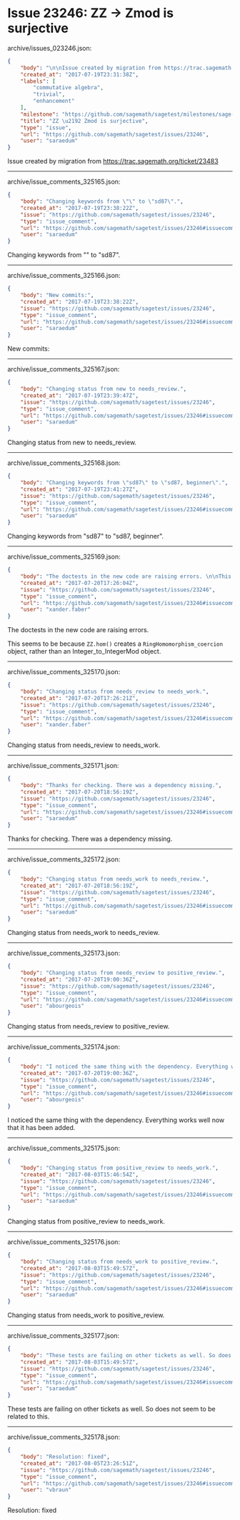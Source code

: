# Issue 23246: ZZ → Zmod is surjective

archive/issues_023246.json:
```json
{
    "body": "\n\nIssue created by migration from https://trac.sagemath.org/ticket/23483\n\n",
    "created_at": "2017-07-19T23:31:38Z",
    "labels": [
        "commutative algebra",
        "trivial",
        "enhancement"
    ],
    "milestone": "https://github.com/sagemath/sagetest/milestones/sage-8.1",
    "title": "ZZ \u2192 Zmod is surjective",
    "type": "issue",
    "url": "https://github.com/sagemath/sagetest/issues/23246",
    "user": "saraedum"
}
```


Issue created by migration from https://trac.sagemath.org/ticket/23483





---

archive/issue_comments_325165.json:
```json
{
    "body": "Changing keywords from \"\" to \"sd87\".",
    "created_at": "2017-07-19T23:38:22Z",
    "issue": "https://github.com/sagemath/sagetest/issues/23246",
    "type": "issue_comment",
    "url": "https://github.com/sagemath/sagetest/issues/23246#issuecomment-325165",
    "user": "saraedum"
}
```

Changing keywords from "" to "sd87".



---

archive/issue_comments_325166.json:
```json
{
    "body": "New commits:",
    "created_at": "2017-07-19T23:38:22Z",
    "issue": "https://github.com/sagemath/sagetest/issues/23246",
    "type": "issue_comment",
    "url": "https://github.com/sagemath/sagetest/issues/23246#issuecomment-325166",
    "user": "saraedum"
}
```

New commits:



---

archive/issue_comments_325167.json:
```json
{
    "body": "Changing status from new to needs_review.",
    "created_at": "2017-07-19T23:39:47Z",
    "issue": "https://github.com/sagemath/sagetest/issues/23246",
    "type": "issue_comment",
    "url": "https://github.com/sagemath/sagetest/issues/23246#issuecomment-325167",
    "user": "saraedum"
}
```

Changing status from new to needs_review.



---

archive/issue_comments_325168.json:
```json
{
    "body": "Changing keywords from \"sd87\" to \"sd87, beginner\".",
    "created_at": "2017-07-19T23:41:27Z",
    "issue": "https://github.com/sagemath/sagetest/issues/23246",
    "type": "issue_comment",
    "url": "https://github.com/sagemath/sagetest/issues/23246#issuecomment-325168",
    "user": "saraedum"
}
```

Changing keywords from "sd87" to "sd87, beginner".



---

archive/issue_comments_325169.json:
```json
{
    "body": "The doctests in the new code are raising errors. \n\nThis seems to be because `ZZ.hom()` creates a `RingHomomorphism_coercion` object, rather than an Integer_to_IntegerMod object.",
    "created_at": "2017-07-20T17:26:04Z",
    "issue": "https://github.com/sagemath/sagetest/issues/23246",
    "type": "issue_comment",
    "url": "https://github.com/sagemath/sagetest/issues/23246#issuecomment-325169",
    "user": "xander.faber"
}
```

The doctests in the new code are raising errors. 

This seems to be because `ZZ.hom()` creates a `RingHomomorphism_coercion` object, rather than an Integer_to_IntegerMod object.



---

archive/issue_comments_325170.json:
```json
{
    "body": "Changing status from needs_review to needs_work.",
    "created_at": "2017-07-20T17:26:21Z",
    "issue": "https://github.com/sagemath/sagetest/issues/23246",
    "type": "issue_comment",
    "url": "https://github.com/sagemath/sagetest/issues/23246#issuecomment-325170",
    "user": "xander.faber"
}
```

Changing status from needs_review to needs_work.



---

archive/issue_comments_325171.json:
```json
{
    "body": "Thanks for checking. There was a dependency missing.",
    "created_at": "2017-07-20T18:56:19Z",
    "issue": "https://github.com/sagemath/sagetest/issues/23246",
    "type": "issue_comment",
    "url": "https://github.com/sagemath/sagetest/issues/23246#issuecomment-325171",
    "user": "saraedum"
}
```

Thanks for checking. There was a dependency missing.



---

archive/issue_comments_325172.json:
```json
{
    "body": "Changing status from needs_work to needs_review.",
    "created_at": "2017-07-20T18:56:19Z",
    "issue": "https://github.com/sagemath/sagetest/issues/23246",
    "type": "issue_comment",
    "url": "https://github.com/sagemath/sagetest/issues/23246#issuecomment-325172",
    "user": "saraedum"
}
```

Changing status from needs_work to needs_review.



---

archive/issue_comments_325173.json:
```json
{
    "body": "Changing status from needs_review to positive_review.",
    "created_at": "2017-07-20T19:00:36Z",
    "issue": "https://github.com/sagemath/sagetest/issues/23246",
    "type": "issue_comment",
    "url": "https://github.com/sagemath/sagetest/issues/23246#issuecomment-325173",
    "user": "abourgeois"
}
```

Changing status from needs_review to positive_review.



---

archive/issue_comments_325174.json:
```json
{
    "body": "I noticed the same thing with the dependency. Everything works well now that it has been added.",
    "created_at": "2017-07-20T19:00:36Z",
    "issue": "https://github.com/sagemath/sagetest/issues/23246",
    "type": "issue_comment",
    "url": "https://github.com/sagemath/sagetest/issues/23246#issuecomment-325174",
    "user": "abourgeois"
}
```

I noticed the same thing with the dependency. Everything works well now that it has been added.



---

archive/issue_comments_325175.json:
```json
{
    "body": "Changing status from positive_review to needs_work.",
    "created_at": "2017-08-03T15:46:54Z",
    "issue": "https://github.com/sagemath/sagetest/issues/23246",
    "type": "issue_comment",
    "url": "https://github.com/sagemath/sagetest/issues/23246#issuecomment-325175",
    "user": "saraedum"
}
```

Changing status from positive_review to needs_work.



---

archive/issue_comments_325176.json:
```json
{
    "body": "Changing status from needs_work to positive_review.",
    "created_at": "2017-08-03T15:49:57Z",
    "issue": "https://github.com/sagemath/sagetest/issues/23246",
    "type": "issue_comment",
    "url": "https://github.com/sagemath/sagetest/issues/23246#issuecomment-325176",
    "user": "saraedum"
}
```

Changing status from needs_work to positive_review.



---

archive/issue_comments_325177.json:
```json
{
    "body": "These tests are failing on other tickets as well. So does not seem to be related to this.",
    "created_at": "2017-08-03T15:49:57Z",
    "issue": "https://github.com/sagemath/sagetest/issues/23246",
    "type": "issue_comment",
    "url": "https://github.com/sagemath/sagetest/issues/23246#issuecomment-325177",
    "user": "saraedum"
}
```

These tests are failing on other tickets as well. So does not seem to be related to this.



---

archive/issue_comments_325178.json:
```json
{
    "body": "Resolution: fixed",
    "created_at": "2017-08-05T23:26:51Z",
    "issue": "https://github.com/sagemath/sagetest/issues/23246",
    "type": "issue_comment",
    "url": "https://github.com/sagemath/sagetest/issues/23246#issuecomment-325178",
    "user": "vbraun"
}
```

Resolution: fixed
